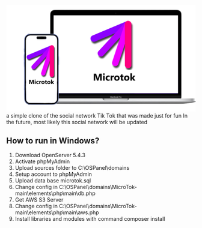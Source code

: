 ![logo](https://github.com/foxgalaxy23g/MicroTok/blob/main/elements/embeded/me/ad.png)
a simple clone of the social network Tik Tok that was made just for fun
In the future, most likely this social network will be updated
## How to run in Windows?
1) Download OpenServer 5.4.3
2) Activate phpMyAdmin
3) Upload sources folder to C:\OSPanel\domains
4) Setup account to phpMyAdmin
5) Upload data base microtok.sql
6) Change config in C:\OSPanel\domains\MicroTok-main\elements\php\main\db.php
7) Get AWS S3 Server
8) Change config in C:\OSPanel\domains\MicroTok-main\elements\php\main\aws.php
9) Install libraries and modules with command composer install
